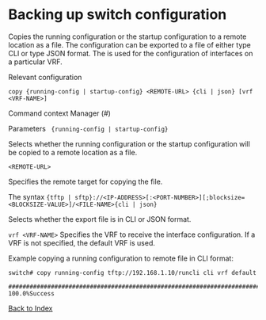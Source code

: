 # Backing up switch configuration


Copies the running configuration or the startup configuration to a remote location as a file. The configuration can be exported to a file of either type CLI or type JSON format. The <VRF-NAME> is used for the configuration of interfaces on a particular VRF.

Relevant configuration

```
copy {running-config | startup-config} <REMOTE-URL> {cli | json} [vrf <VRF-NAME>]
```

Command context Manager (#)

Parameters ``` {running-config | startup-config}```

Selects whether the running configuration or the startup configuration will be copied to a remote location as a file. 

```<REMOTE-URL>```

Specifies the remote target for copying the file. 

The syntax ```{tftp | sftp}://<IP-ADDRESS>[:<PORT-NUMBER>][;blocksize=<BLOCKSIZE-VALUE>]/<FILE-NAME>{cli | json}```

Selects whether the export file is in CLI or JSON format. 

```vrf <VRF-NAME>``` Specifies the VRF to receive the interface configuration. If a VRF is not specified, the default VRF is used.

Example copying a running configuration to remote file in CLI format:

```
switch# copy running-config tftp://192.168.1.10/runcli cli vrf default

######################################################################### 100.0%Success
```

[Back to Index](../index.md)